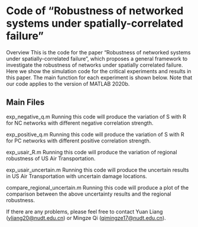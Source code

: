 # Code of “Robustness of networked systems under spatially-correlated failure”
Overview
This is the code for the paper “Robustness of networked systems under spatially-correlated failure”, which proposes a general framework to investigate the robustness of networks under spatially correlated failure. Here we show the simulation code for the critical experiments and results in this paper. The main function for each experiment is shown below. Note that our code applies to the version of MATLAB 2020b.
## Main Files
exp_negative_q.m
Running this code will produce the variation of S with R for NC networks with different negative correlation strength.

exp_positive_q.m
Running this code will produce the variation of S with R for PC networks with different positive correlation strength.

exp_usair_R.m
Running this code will produce the variation of regional robustness of US Air Transportation.

exp_usair_uncertain.m
Running this code will produce the uncertain results in US Air Transportation with uncertain damage locations.

compare_regional_uncertain.m
Running this code will produce a plot of the comparison between the above uncertainty results and the regional robustness.

If there are any problems, please feel free to contact Yuan Liang (yliang20@nudt.edu.cn) or Mingze Qi (qimingze17@nudt.edu.cn).
